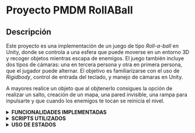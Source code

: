 # Proyecto PMDM RollABall

## Descripción

Este proyecto es una implementación de un juego de tipo *Roll-a-ball* en Unity, donde se controla a una esfera que puede moverse en un entorno 3D y recoger objetos mientras escapa de enemigos. El juego también incluye dos tipos de cámaras: una en tercera persona y otra en primera persona, que el jugador puede alternar. El objetivo es familiarizarse con el uso de *Rigidbody*, control de entrada del teclado, y manejo de cámaras en Unity.

A mayores realice un objeto que al objtenerlo consigues la opción de realizar un salto, creación de un mapa, una pared invisible, una rampa para inpulsarte y que cuando los enemigos te tocan se reinicia el nivel.

<details>
    <summary><b>FUNCIONALIDADES IMPLEMENTADAS</b></summary>

</details>
<details>
      <summary><b>SCRIPTS UTILIZADOS</b></summary>


### `CameraController.cs`

El script `CameraController.cs` maneja la lógica de la cámara en el juego, permitiendo alternar entre una vista en tercera persona y una en primera persona.

---

### **1. Vista en Tercera Persona**:
- La cámara sigue al jugador manteniendo una distancia y un desplazamiento (`offset`) calculados al inicio.
- Se mantiene fija mirando al jugador para asegurar una vista clara del personaje.
- Al cambiar a tercera persona (`KeyCode.Alpha1`), la cámara regresa a su posición y rotación inicial.

---

### **2. Vista en Primera Persona**:
- La cámara se coloca sobre el jugador, a la altura definida por `heightOffset`, simulando la visión desde sus ojos.
- La rotación de la cámara responde a la entrada del ratón (`mouseX` y `mouseY`), permitiendo mirar en todas las direcciones.
- El jugador rota en el eje Y junto con la cámara.
- Se activa al presionar `KeyCode.Alpha2` y bloquea el cursor para una experiencia más inmersiva.

---

### **3. Movimiento en Primera Persona**:
- Utiliza `Input.GetAxis("Horizontal")` y `Input.GetAxis("Vertical")` para moverse en función de la dirección de la cámara.
- Se normalizan los vectores de movimiento para evitar cambios de altura.
- La velocidad de movimiento es controlada por `movementSpeed` y aplicada al `Rigidbody` del jugador.

---

### **4. Alternancia entre Modos**:
- `KeyCode.Alpha1`: Cambia a tercera persona, desbloqueando el cursor.
- `KeyCode.Alpha2`: Cambia a primera persona, bloqueando el cursor.

El script permite una transición fluida entre los modos y un control intuitivo del personaje en ambas vistas.

### `EnemyMovement.cs`

El script `EnemyMovement.cs` maneja el movimiento de los enemigos utilizando `NavMeshAgent`, permitiendo que persigan al jugador de manera automática.

---

### **1. Dependencias y Componentes**:
- Usa `NavMeshAgent` para el movimiento en un `NavMesh`.
- Requiere un `Transform` del jugador para establecer el destino.

---

### **2. Inicialización**:
- En `Start()`, obtiene la referencia del componente `NavMeshAgent`.

---

### **3. Lógica de Movimiento**:
- En `Update()`, verifica si el jugador no es `null`.
- Si el jugador existe, actualiza la posición del `NavMeshAgent` para que lo persiga.

---

### `Mouselook.cs`

El script `Mouselook.cs` maneja la rotación de la cámara en función del movimiento del mouse, permitiendo al jugador mirar alrededor en primera persona.

---

### **1. Funcionalidad Principal**:
- Controla la rotación de la cámara según el movimiento del mouse.
- Limita la rotación en el eje X para evitar giros de 360°.
- Rota el cuerpo del jugador en el eje Y para simular el giro horizontal.

---

### **2. Parámetros y Componentes**:
- `Sensibilidad`: Ajusta la velocidad de rotación del mouse.
- `playerBody`: Referencia al cuerpo del jugador para aplicar rotación horizontal.
- `xRotacion`: Almacena la rotación acumulada en el eje X para limitar la vista vertical.

---

### **3. Inicialización (`Start()`)**:
- Bloquea y oculta el cursor para mejorar la inmersión en el juego.

---

### **4. Lógica de Rotación (`Update()`)**:
- Obtiene la entrada del mouse en los ejes X e Y y ajusta la sensibilidad.
- Modifica `xRotacion` y la restringe dentro del rango `-90° a 90°`.
- Aplica la rotación vertical a la cámara y la horizontal al cuerpo del jugador.
- Imprime la rotación en el eje X para facilitar la depuración.

---

### `PlayerController.cs`

El script `PlayerController.cs` gestiona el movimiento del jugador, la detección de colisiones, la recolección de objetos y la interacción con la física en Unity.

---

### **1. Funcionalidad Principal**:
- Movimiento del jugador basado en la entrada del usuario.
- Detección de colisiones con enemigos, pickups y el suelo.
- Implementación del salto y su animación.
- Gestión de recolección de objetos y actualización del contador.
- Reinicio del jugador en caso de perder.

---

### **2. Parámetros y Componentes**:
- `rb`: Componente Rigidbody del jugador para aplicar física.
- `speed`: Velocidad de movimiento.
- `winTextObject`: Texto que indica la victoria o derrota.
- `countText`: Contador de pickups recogidos.
- `Pared_Invisible_0`: Objeto que se desactiva al recoger ciertos pickups.
- `jumpForce`: Fuerza del salto.
- `canJump`: Indica si el jugador puede saltar.
- `allPickups`: Lista de pickups en la escena.
- `allEnemies`: Lista de enemigos en la escena.
- `animation`: Controlador de animaciones.

---

### **3. Movimiento (`OnMove()`)**:
- Detecta la entrada del usuario y almacena la dirección del movimiento.
- Controla el estado de la animación según si el jugador se está moviendo.

---

### **4. Física (`FixedUpdate()`)**:
- Aplica fuerzas al Rigidbody del jugador para moverse.

---

### **5. Detección de Colisiones**:
- `OnCollisionEnter()`: Maneja colisiones con enemigos y el suelo.
- `OnTriggerEnter()`: Detecta pickups y habilita efectos como el salto.
- `OnCollisionStay()` y `OnCollisionExit()`: Gestiona el estado de contacto con el suelo.

---

### **6. Salto (`Jump()`)**:
- Aplica una fuerza vertical al jugador.
- Actualiza las animaciones correspondientes.

---

### **7. Reinicio del Jugador (`Respawn()`)**:
- Reinicia la posición y los valores del jugador al perder.
- Reactiva los pickups en la escena.

---

### **8. Animaciones (`UpdateAnimator()`)**:
- Controla la animación de caminar y el estado del salto.

---

### `RampTrigger.cs`

El script `RampTrigger.cs` gestiona la interacción entre la pelota y una rampa en el juego. Cuando la pelota entra en el área de colisión (trigger), se le aplica una fuerza para impulsarla en una dirección específica.

---

### Funcionalidad

1. Detección de colisión

   - El script utiliza `OnTriggerEnter(Collider other)` para detectar si un objeto entra en el trigger de la rampa.
   - Comprueba si el objeto tiene la etiqueta `Pelota` antes de aplicar la fuerza.

2. **Aplicación de fuerza**

   - Si el objeto tiene un `Rigidbody`, se le aplica una fuerza de impulso (`impulseForce`).
   - La fuerza puede aplicarse en relación al sistema de coordenadas de la rampa, si la opción `aplicarFuerzaRelativaRampa` está activada.

3. **Depuración y Mensajes**

   - Si el objeto no tiene un `Rigidbody`, se muestra un mensaje de advertencia en la consola.
   - También se registran mensajes en consola si un objeto sin la etiqueta `Pelota` activa el trigger.

---

### Variables Principales

- `impulseForce` (Vector3): Define la dirección y magnitud del impulso aplicado a la pelota.
- `aplicarFuerzaRelativaRampa` (bool): Determina si la fuerza debe ajustarse al sistema de coordenadas de la rampa.

---

### Métodos

#### `OnTriggerEnter(Collider other)`

- Comprueba si el objeto que entra en el trigger tiene la etiqueta `Pelota`.
- Obtiene su `Rigidbody` y aplica una fuerza de impulso.
- Si `aplicarFuerzaRelativaRampa` es `true`, la fuerza se ajusta a la orientación de la rampa.
- Muestra mensajes en consola si el objeto no tiene `Rigidbody` o no es una pelota.

### `Rotator.cs`

El script `Rotator.cs` rota un objeto de forma continua en los ejes X, Y y Z del espacio, ajustando la rotación por la tasa de frames para una rotación suave y consistente.

---

### Funcionalidad

#### **Rotación continua**
- El script rota el objeto en cada actualización del frame utilizando `transform.Rotate()`.
- La rotación se aplica en los ejes X, Y y Z con valores constantes (15, 30, 45), ajustados por `Time.deltaTime` para asegurar que la rotación sea independiente de la tasa de frames.

#### **Ajuste de rotación según frames**
- `Time.deltaTime` asegura que la rotación sea suave y consistente en cualquier tasa de frames, multiplicando las velocidades de rotación por el tiempo que ha pasado entre frames.

---

### Métodos

#### `Update()`
- Se llama una vez por frame y realiza la rotación continua del objeto en los ejes X, Y y Z.
- La rotación se ajusta según el valor de `Time.deltaTime` para garantizar un movimiento uniforme, sin importar los FPS del juego.

</details>
<details>
      <summary><b>USO DE ESTADOS</b></summary>

### **Uso de Estados**

**¿Por qué usar estados?**

En un videojuego, un personaje puede realizar varias acciones: caminar, saltar, caer, atacar, etc. Para gestionar estas acciones de manera eficiente y evitar conflictos entre ellas, se utilizan **estados**.

Ventajas de usar un sistema de estados:

✔ Código más organizado: Separa la lógica de cada acción del personaje.

✔ Evita errores: Controla las transiciones entre estados sin conflictos.

✔ Facilita la depuración: Es más fácil identificar problemas cuando cada acción tiene su propio estado.

✔ Escalabilidad: Permite agregar nuevos estados sin afectar los existentes.

**Uso de Estados en este Proyecto**
  
En este juego, el personaje tiene los siguientes estados:

1️⃣ Idle (Quieto)
👉 Cuando el jugador no se está moviendo ni saltando.

2️⃣ Walking (Caminando)
👉 Cuando el jugador se mueve con las teclas de dirección.
👉 Solo se activa si el jugador está en el suelo.

3️⃣ Jumping (Saltando)
👉 Se activa al presionar la barra espaciadora cuando el jugador está en el suelo.
👉 Mientras está en el aire por un salto, permanece en este estado.


**Como se gestionan los estados en el código**
El estado del jugador lo manejo con booleanos:
```bash
    private bool isGrounded = true;
    private bool isJumping = false;
    private bool isMoving = false;
```

**Transiciones entre Estados**
Los estados cambian bajo ciertas condiciones:

- Idle → Walking → Cuando el jugador presiona una tecla de movimiento.
- Walking → Jumping → Cuando el jugador presiona la tecla de salto y está en el suelo.
- Jumping → Idle → Walking → Cuendo el jugador salta.
Este cambio se actualiza en el método UpdateAnimator() que sincroniza el estado con las animaciones:

```bash
void UpdateAnimator()
{
        animation.SetBool("Caminando", isMoving && isGrounded);
        animation.SetBool("BuffSalto", isJumping);
}
```

**Animator Controller en Unity**

El Animator Controller es una herramienta en Unity que permite gestionar las animaciones de un personaje mediante un sistema de estados y transiciones. De esta manera se puede observar de manera muy visual los cambios de estados en el juego a medida que avanza.

![Cambio de Estados](Gifs/Estados.gif)      

</details>      
